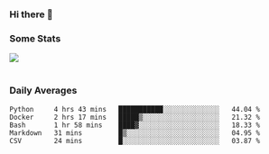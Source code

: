 ### Hi there 👋

<!--
**haruishi43/haruishi43** is a ✨ _special_ ✨ repository because its `README.md` (this file) appears on your GitHub profile.

Here are some ideas to get you started:

- 🔭 I’m currently working on ...
- 🌱 I’m currently learning ...
- 👯 I’m looking to collaborate on ...
- 🤔 I’m looking for help with ...
- 💬 Ask me about ...
- 📫 How to reach me: ...
- 😄 Pronouns: ...
- ⚡ Fun fact: ...
-->

### Some Stats
<div>
  <img align="center" src="https://github-readme-stats.vercel.app/api?username=haruishi43&count_private=true&show_icons=true" />
</div>

</br>

### Daily Averages

<!--START_SECTION:waka-->
```text
Python     4 hrs 43 mins   ███████████░░░░░░░░░░░░░░   44.04 % 
Docker     2 hrs 17 mins   █████▒░░░░░░░░░░░░░░░░░░░   21.32 % 
Bash       1 hr 58 mins    ████▓░░░░░░░░░░░░░░░░░░░░   18.33 % 
Markdown   31 mins         █▒░░░░░░░░░░░░░░░░░░░░░░░   04.95 % 
CSV        24 mins         █░░░░░░░░░░░░░░░░░░░░░░░░   03.87 % 
```
<!--END_SECTION:waka-->
